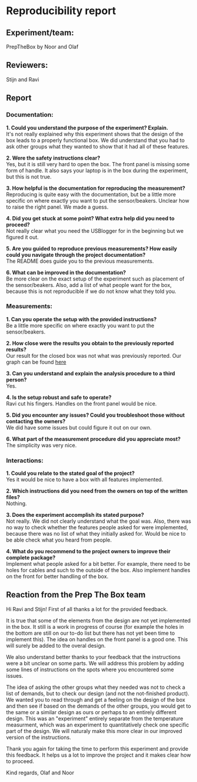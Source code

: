 # Reproducibility report

## Experiment/team:   
PrepTheBox by Noor and Olaf

## Reviewers:   
Stijn and Ravi

## Report 

### Documentation:

**1.	Could you understand the purpose of the experiment? Explain.**  
    It's not really explained why this experiment shows that the design of the box leads to a properly functional box. We did understand that you had to ask other groups what they wanted to show that it had all of these features.

**2.	Were the safety instructions clear?**  
    Yes, but it is still very hard to open the box. The front panel is missing some form of handle. It also says your laptop is in the box during the experiment, but this is not true.  

**3.	How helpful is the documentation for reproducing the measurement?**  
    Reproducing is quite easy with the documentation, but be a little more specific on where exactly you want to put the sensor/beakers. Unclear how to raise the right panel. We made a guess.

**4.	Did you get stuck at some point? What extra help did you need to proceed?**  
    Not really clear what you need the USBlogger for in the beginning but we figured it out. 

**5.	Are you guided to reproduce previous measurements? How easily could you navigate through the project documentation?**  
    The README does guide you to the previous measurements.

**6.	What can be improved in the documentation?**  
    Be more clear on the exact setup of the experiment such as placement of the sensor/beakers. Also, add a list of what people want for the box, because this is not reproducible if we do not know what they told you.

### Measurements:

**1.	Can you operate the setup with the provided instructions?**  
    Be a little more specific on where exactly you want to put the sensor/beakers. 

**2.	How close were the results you obtain to the previously reported results?**    
    Our result for the closed box was not what was previously reported. Our graph can be found [here](projects/PrepTheBox_Olaf_and_Noor/feedback/GraphBox.jpeg)

**3.	Can you understand and explain the analysis procedure to a third person?**  
    Yes.

**4.	Is the setup robust and safe to operate?**  
    Ravi cut his fingers. Handles on the front panel would be nice.

**5.	Did you encounter any issues? Could you troubleshoot those without contacting the owners?**  
    We did have some issues but could figure it out on our own.

**6.	What part of the measurement procedure did you appreciate most?**  
    The simplicity was very nice.

### Interactions:
 
**1.	Could you relate to the stated goal of the project?**  
    Yes it would be nice to have a box with all features implemented.

**2.	Which instructions did you need from the owners on top of the written files?**  
    Nothing.

**3.	Does the experiment accomplish its stated purpose?**  
    Not really. We did not clearly understand what the goal was. Also, there was no way to check whether the features people asked for were implemented, because there was no list of what they initially asked for. Would be nice to be able check what you heard from people.
    
**4.	What do you recommend to the project owners to improve their complete package?**  
    Implement what people asked for a bit better. For example, there need to be holes for cables and such to the outside of the box. Also implement handles on the front for better handling of the box.


## Reaction from the Prep The Box team

Hi Ravi and Stijn! First of all thanks a lot for the provided feedback. 

It is true that some of the elements from the design are not yet implemented in the box. It still is a work in progress of course (for example the holes in the bottom are still on our to-do list but there has not yet been time to implement this). The idea on handles on the front panel is a good one. This will surely be added to the overal design. 

We also understand better thanks to your feedback that the instructions were a bit unclear on some parts. We will address this problem by adding some lines of instructions on the spots where you encountered some issues.
    
The idea of asking the other groups what they needed was not to check a list of demands, but to check our design (and not the not-finished product). We wanted you to read through and get a feeling on the design of the box and then see if based on the demands of the other groups, you would get to the same or a similar design as ours or perhaps to an entirely different design. This was an "experiment" entirely separate from the temperature measurment, which was an experiment to quantitatively check one specific part of the design. We will naturaly make this more clear in our improved version of the instructions.

Thank you again for taking the time to perform this experiment and provide this feedback. It helps us a lot to improve the project and it makes clear how to proceed.

Kind regards, Olaf and Noor

